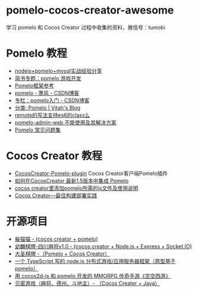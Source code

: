 # pomelo-cocos-creator-awesome
学习 pomelo 和 Cocos Creator 过程中收集的资料，微信号：tumobi

# Pomelo 教程
+ [nodejs+pomelo+mysql实战经验分享](https://cnodejs.org/topic/582e992f0249714d79d41a74)
+ [简书专题：pomelo 游戏开发](http://www.jianshu.com/c/f42580039b45)
+ [Pomelo框架参考](http://www.jianshu.com/p/dJxnFT)
+ [pomelo - 寒风 - CSDN博客](http://blog.csdn.net/xufeng0991/article/category/3173009)
+ [专栏：pomelo入门 - CSDN博客](http://blog.csdn.net/column/details/pomelo.html)
+ [分类: Pomelo | Vitah's Blog](http://www.vitah.net/categories/Pomelo/)
+ [remote的写法支持es6的class么](https://github.com/NetEase/pomelo/issues/869)
+ [pomelo-admin-web 不能使用及其解决方案](https://github.com/itenyh/pomelo_admin_web_glue)
+ [Pomelo 常见问题集](https://cnodejs.org/topic/51ca033873c638f370e9cce5)

# Cocos Creator 教程
+ [CocosCreator-Pomelo-plugin](https://github.com/tumobi/CocosCreator-Pomelo-plugin) Cocos Creator客户端Pomelo插件
+ [如何在CocosCreator 最新1.5版本中集成 Pomelo](http://www.jianshu.com/p/c64f7607adee)
+ [cocos creator里添加pomelo所需的js文件及使用说明](https://github.com/isghost/pomelococoscreator)
+ [Cocos Creator—最佳构建部署实践](http://gad.qq.com/article/detail/37755)

# 开源项目
+ [躲猫猫 - (cocos creator + pomelo)](https://github.com/wohow/peekaboo-master)
+ [幼麟棋牌-四川麻将v1.0 - (cocos creator + Node.js + Express + Socket.IO)](https://github.com/babykylin/babykylin_scmj)
+ [大圣棋牌 -（Pomelo + Cocos Creator）](https://github.com/ligun123/chess)
+ [一个 TypeScript 写的 node.js 分布式游戏/应用服务器框架（原型基于pomelo）](https://github.com/node-pinus/pinus)
+ [用 cocos2d-js 和 pomelo 开发的 MMORPG 传奇手游《空空西游》](https://github.com/linyouhappy/kongkongxiyou)
+ [贝密游戏（麻将、德州、斗地主）- （Cocos Creater + Java）](https://gitee.com/beimigame/beimi)
